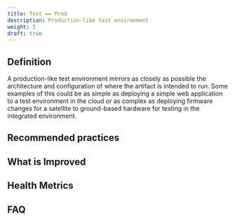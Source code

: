 ```yaml
---
title: Test == Prod
description: Production-like test environment
weight: 5
draft: true
---
```


## Definition

A production-like test environment mirrors as closely as possible the architecture and configuration of where the artifact is intended to run. Some examples of this could be as simple as deploying a simple web application to a test environment in the cloud or as complex as deploying firmware changes for a satellite to ground-based hardware for testing in the integrated environment.

## Recommended practices

## What is Improved

## Health Metrics

## FAQ
